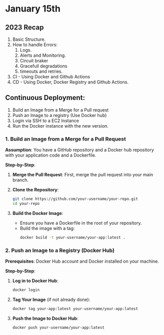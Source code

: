 # January 15th
## 2023 Recap
1. Basic Structure.
2. How to handle Errors:
	1. Logs.
	2. Alerts and Monitoring.
	3. Circuit braker
	4. Gracefull degradations
	5. timeouts and retries.
3. CI - Using Docker and Github Actions
4. CD - Using Docker, Docker Registry and Github Actions.


## Continuous Deployment:
1. Build an Image from a Merge for a Pull request
2. Push an Image to a registry (Use Docker hub)
3. Login via SSH to a EC2 Instance
4. Run the Docker instance with the new version.


### 1. Build an Image from a Merge for a Pull Request

**Assumption**: You have a GitHub repository and a Docker hub repository with your application code and a Dockerfile.

**Step-by-Step**:
1. **Merge the Pull Request**: First, merge the pull request into your main branch.

2. **Clone the Repository**:
   ```bash
   git clone https://github.com/your-username/your-repo.git
   cd your-repo
   ```

3. **Build the Docker Image**:
   - Ensure you have a Dockerfile in the root of your repository.
   - Build the image with a tag:
     ```bash
     docker build -t your-username/your-app:latest .
     ```

### 2. Push an Image to a Registry (Docker Hub)

**Prerequisites**: Docker Hub account and Docker installed on your machine.

**Step-by-Step**:
1. **Log in to Docker Hub**:
   ```bash
   docker login
   ```

2. **Tag Your Image** (if not already done):
   ```bash
   docker tag your-app:latest your-username/your-app:latest
   ```

3. **Push the Image to Docker Hub**:
   ```bash
   docker push your-username/your-app:latest
   ```